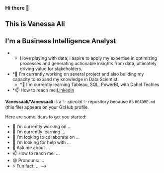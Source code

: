 ### Hi there 👋
## This is Vanessa Ali


## I'm a Business Intelligence Analyst
* * I love playing with data, i aspire to apply my expertise in optimizing processes and generating actionable insights from data, ultimately driving value for stakeholders.
* *🌱 I'm currently working on several project and also building my capacity to expand my knowledge in Data Scientist
  * *💞️ I'm currently learning Tableau, SQL, PowerBI, with Dahel Techies
 * *📫 How to reach me:[Linkedin](https://www.linkedin.com/in/vanessa-ali-b22446138/?trk=opento_sprofile_topcard)






**Vanessaali/Vanessaali** is a ✨ _special_ ✨ repository because its `README.md` (this file) appears on your GitHub profile.

Here are some ideas to get you started:

- 🔭 I’m currently working on ...
- 🌱 I’m currently learning ...
- 👯 I’m looking to collaborate on ...
- 🤔 I’m looking for help with ...
- 💬 Ask me about ...
- 📫 How to reach me: ...
- 😄 Pronouns: ...
- ⚡ Fun fact: ...
-->
